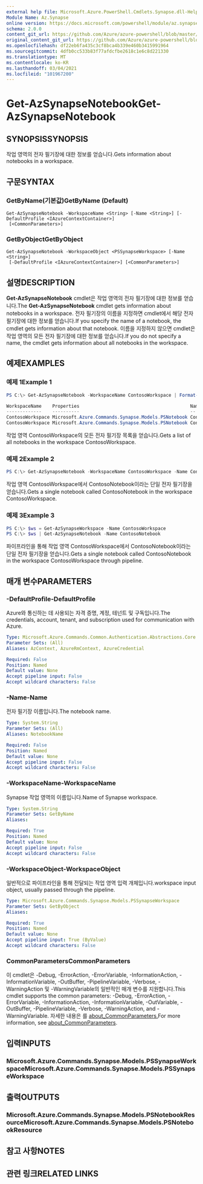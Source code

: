 ```yaml
---
external help file: Microsoft.Azure.PowerShell.Cmdlets.Synapse.dll-Help.xml
Module Name: Az.Synapse
online version: https://docs.microsoft.com/powershell/module/az.synapse/get-azsynapsenotebook
schema: 2.0.0
content_git_url: https://github.com/Azure/azure-powershell/blob/master/src/Synapse/Synapse/help/Get-AzSynapseNotebook.md
original_content_git_url: https://github.com/Azure/azure-powershell/blob/master/src/Synapse/Synapse/help/Get-AzSynapseNotebook.md
ms.openlocfilehash: df22eb6fa435c3cf8bca4b339e460b3415991964
ms.sourcegitcommit: 4dfb0cc533b83f77afdcfbe2618c1e6c8d221330
ms.translationtype: MT
ms.contentlocale: ko-KR
ms.lasthandoff: 03/04/2021
ms.locfileid: "101967200"
---
```

# <span data-ttu-id="da360-101">Get-AzSynapseNotebook</span><span class="sxs-lookup"><span data-stu-id="da360-101">Get-AzSynapseNotebook</span></span>

## <span data-ttu-id="da360-102">SYNOPSIS</span><span class="sxs-lookup"><span data-stu-id="da360-102">SYNOPSIS</span></span>
<span data-ttu-id="da360-103">작업 영역의 전자 필기장에 대한 정보를 얻습니다.</span><span class="sxs-lookup"><span data-stu-id="da360-103">Gets information about notebooks in a workspace.</span></span>

## <span data-ttu-id="da360-104">구문</span><span class="sxs-lookup"><span data-stu-id="da360-104">SYNTAX</span></span>

### <span data-ttu-id="da360-105">GetByName(기본값)</span><span class="sxs-lookup"><span data-stu-id="da360-105">GetByName (Default)</span></span>
```
Get-AzSynapseNotebook -WorkspaceName <String> [-Name <String>] [-DefaultProfile <IAzureContextContainer>]
 [<CommonParameters>]
```

### <span data-ttu-id="da360-106">GetByObject</span><span class="sxs-lookup"><span data-stu-id="da360-106">GetByObject</span></span>
```
Get-AzSynapseNotebook -WorkspaceObject <PSSynapseWorkspace> [-Name <String>]
 [-DefaultProfile <IAzureContextContainer>] [<CommonParameters>]
```

## <span data-ttu-id="da360-107">설명</span><span class="sxs-lookup"><span data-stu-id="da360-107">DESCRIPTION</span></span>
<span data-ttu-id="da360-108">**Get-AzSynapseNotebook** cmdlet은 작업 영역의 전자 필기장에 대한 정보를 얻습니다.</span><span class="sxs-lookup"><span data-stu-id="da360-108">The **Get-AzSynapseNotebook** cmdlet gets information about notebooks in a workspace.</span></span> <span data-ttu-id="da360-109">전자 필기장의 이름을 지정하면 cmdlet에서 해당 전자 필기장에 대한 정보를 얻습니다.</span><span class="sxs-lookup"><span data-stu-id="da360-109">If you specify the name of a notebook, the cmdlet gets information about that notebook.</span></span> <span data-ttu-id="da360-110">이름을 지정하지 않으면 cmdlet은 작업 영역의 모든 전자 필기장에 대한 정보를 얻습니다.</span><span class="sxs-lookup"><span data-stu-id="da360-110">If you do not specify a name, the cmdlet gets information about all notebooks in the workspace.</span></span>

## <span data-ttu-id="da360-111">예제</span><span class="sxs-lookup"><span data-stu-id="da360-111">EXAMPLES</span></span>

### <span data-ttu-id="da360-112">예제 1</span><span class="sxs-lookup"><span data-stu-id="da360-112">Example 1</span></span>
```powershell
PS C:\> Get-AzSynapseNotebook -WorkspaceName ContosoWorkspace | Format-Table

WorkspaceName    Properties                                         Name
-------------    ----------                                         --
ContosoWorkspace Microsoft.Azure.Commands.Synapse.Models.PSNotebook ContosoNotebook1
ContosoWorkspace Microsoft.Azure.Commands.Synapse.Models.PSNotebook ContosoNotebook2
```

<span data-ttu-id="da360-113">작업 영역 ContosoWorkspace의 모든 전자 필기장 목록을 얻습니다.</span><span class="sxs-lookup"><span data-stu-id="da360-113">Gets a list of all notebooks in the workspace ContosoWorkspace.</span></span>

### <span data-ttu-id="da360-114">예제 2</span><span class="sxs-lookup"><span data-stu-id="da360-114">Example 2</span></span>
```powershell
PS C:\> Get-AzSynapseNotebook -WorkspaceName ContosoWorkspace -Name ContosoNotebook
```

<span data-ttu-id="da360-115">작업 영역 ContosoWorkspace에서 ContosoNotebook이라는 단일 전자 필기장을 얻습니다.</span><span class="sxs-lookup"><span data-stu-id="da360-115">Gets a single notebook called ContosoNotebook in the workspace ContosoWorkspace.</span></span>

### <span data-ttu-id="da360-116">예제 3</span><span class="sxs-lookup"><span data-stu-id="da360-116">Example 3</span></span>
```powershell
PS C:\> $ws = Get-AzSynapseWorkspace -Name ContosoWorkspace
PS C:\> $ws | Get-AzSynapseNotebook -Name ContosoNotebook
```

<span data-ttu-id="da360-117">파이프라인을 통해 작업 영역 ContosoWorkspace에서 ContosoNotebook이라는 단일 전자 필기장을 얻습니다.</span><span class="sxs-lookup"><span data-stu-id="da360-117">Gets a single notebook called ContosoNotebook in the workspace ContosoWorkspace through pipeline.</span></span>

## <span data-ttu-id="da360-118">매개 변수</span><span class="sxs-lookup"><span data-stu-id="da360-118">PARAMETERS</span></span>

### <span data-ttu-id="da360-119">-DefaultProfile</span><span class="sxs-lookup"><span data-stu-id="da360-119">-DefaultProfile</span></span>
<span data-ttu-id="da360-120">Azure와 통신하는 데 사용되는 자격 증명, 계정, 테넌트 및 구독입니다.</span><span class="sxs-lookup"><span data-stu-id="da360-120">The credentials, account, tenant, and subscription used for communication with Azure.</span></span>

```yaml
Type: Microsoft.Azure.Commands.Common.Authentication.Abstractions.Core.IAzureContextContainer
Parameter Sets: (All)
Aliases: AzContext, AzureRmContext, AzureCredential

Required: False
Position: Named
Default value: None
Accept pipeline input: False
Accept wildcard characters: False
```

### <span data-ttu-id="da360-121">-Name</span><span class="sxs-lookup"><span data-stu-id="da360-121">-Name</span></span>
<span data-ttu-id="da360-122">전자 필기장 이름입니다.</span><span class="sxs-lookup"><span data-stu-id="da360-122">The notebook name.</span></span>

```yaml
Type: System.String
Parameter Sets: (All)
Aliases: NotebookName

Required: False
Position: Named
Default value: None
Accept pipeline input: False
Accept wildcard characters: False
```

### <span data-ttu-id="da360-123">-WorkspaceName</span><span class="sxs-lookup"><span data-stu-id="da360-123">-WorkspaceName</span></span>
<span data-ttu-id="da360-124">Synapse 작업 영역의 이름입니다.</span><span class="sxs-lookup"><span data-stu-id="da360-124">Name of Synapse workspace.</span></span>

```yaml
Type: System.String
Parameter Sets: GetByName
Aliases:

Required: True
Position: Named
Default value: None
Accept pipeline input: False
Accept wildcard characters: False
```

### <span data-ttu-id="da360-125">-WorkspaceObject</span><span class="sxs-lookup"><span data-stu-id="da360-125">-WorkspaceObject</span></span>
<span data-ttu-id="da360-126">일반적으로 파이프라인을 통해 전달되는 작업 영역 입력 개체입니다.</span><span class="sxs-lookup"><span data-stu-id="da360-126">workspace input object, usually passed through the pipeline.</span></span>

```yaml
Type: Microsoft.Azure.Commands.Synapse.Models.PSSynapseWorkspace
Parameter Sets: GetByObject
Aliases:

Required: True
Position: Named
Default value: None
Accept pipeline input: True (ByValue)
Accept wildcard characters: False
```

### <span data-ttu-id="da360-127">CommonParameters</span><span class="sxs-lookup"><span data-stu-id="da360-127">CommonParameters</span></span>
<span data-ttu-id="da360-128">이 cmdlet은 -Debug, -ErrorAction, -ErrorVariable, -InformationAction, -InformationVariable, -OutBuffer, -PipelineVariable, -Verbose, -WarningAction 및 -WarningVariable의 일반적인 매개 변수를 지원합니다.</span><span class="sxs-lookup"><span data-stu-id="da360-128">This cmdlet supports the common parameters: -Debug, -ErrorAction, -ErrorVariable, -InformationAction, -InformationVariable, -OutVariable, -OutBuffer, -PipelineVariable, -Verbose, -WarningAction, and -WarningVariable.</span></span> <span data-ttu-id="da360-129">자세한 내용은 를 [about_CommonParameters.](http://go.microsoft.com/fwlink/?LinkID=113216)</span><span class="sxs-lookup"><span data-stu-id="da360-129">For more information, see [about_CommonParameters](http://go.microsoft.com/fwlink/?LinkID=113216).</span></span>

## <span data-ttu-id="da360-130">입력</span><span class="sxs-lookup"><span data-stu-id="da360-130">INPUTS</span></span>

### <span data-ttu-id="da360-131">Microsoft.Azure.Commands.Synapse.Models.PSSynapseWorkspace</span><span class="sxs-lookup"><span data-stu-id="da360-131">Microsoft.Azure.Commands.Synapse.Models.PSSynapseWorkspace</span></span>

## <span data-ttu-id="da360-132">출력</span><span class="sxs-lookup"><span data-stu-id="da360-132">OUTPUTS</span></span>

### <span data-ttu-id="da360-133">Microsoft.Azure.Commands.Synapse.Models.PSNotebookResource</span><span class="sxs-lookup"><span data-stu-id="da360-133">Microsoft.Azure.Commands.Synapse.Models.PSNotebookResource</span></span>

## <span data-ttu-id="da360-134">참고 사항</span><span class="sxs-lookup"><span data-stu-id="da360-134">NOTES</span></span>

## <span data-ttu-id="da360-135">관련 링크</span><span class="sxs-lookup"><span data-stu-id="da360-135">RELATED LINKS</span></span>

